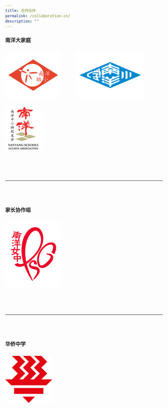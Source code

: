 ```yaml
---
title: 合作伙伴
permalink: /collaboration-cn/
description: ""
---
```

### **南洋大家庭**
<a target="\_blank" href="https://nanyangkindergarten.com/"><img style="height:150px; width:auto; float: left; margin: 10px 50px 10px 0px;" src="/images/nyfamily-nyk.png"></a>
<a target="\_blank" href="https://www.nyps.moe.edu.sg/"><img style="height:150px; width:auto; float: left; margin: 10px 50px 10px 0px;" src="/images/nyfamily-nyp.png"></a>
<a target="\_blank" href="https://www.nanyang.org.sg/"><img style="height:150px; width:auto; float: left; margin: 10px 50px 10px 0px;" src="/images/nyfamily-nsaa.png"></a>
<br style="clear:both">

<hr style="margin: 80px 0;">

### **家长协作组**
<a target="\_blank" href="https://www.facebook.com/NYGH.PSG"><img style="width:180px; float: left; margin: 10px 50px 10px 0px;" src="/images/psg-logo-rgb-red.png"></a>
<br style="clear:both">

<hr style="margin: 80px 0;">

### **华侨中学**
<a target="\_blank" href="https://www.hci.edu.sg/"><img style="width:150px; float: left; margin: 10px 50px 10px 0px;" src="/images/hci-logo.png"></a>
<br style="clear:both">
